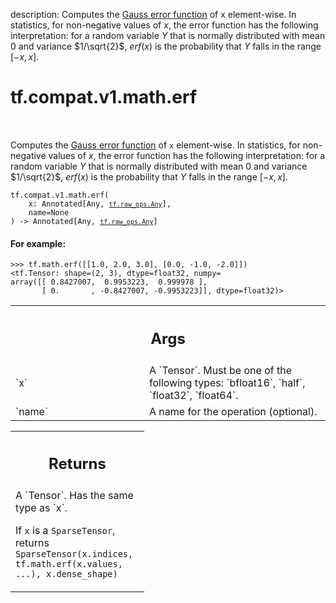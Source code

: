 description: Computes the [Gauss error function](https://en.wikipedia.org/wiki/Error_function) of x element-wise. In statistics, for non-negative values of $x$, the error function has the following interpretation: for a random variable $Y$ that is normally distributed with mean 0 and variance $1/\sqrt{2}$, $erf(x)$ is the probability that $Y$ falls in the range $[−x, x]$.

<div itemscope itemtype="http://developers.google.com/ReferenceObject">
<meta itemprop="name" content="tf.compat.v1.math.erf" />
<meta itemprop="path" content="Stable" />
</div>

# tf.compat.v1.math.erf

<!-- Insert buttons and diff -->

<table class="tfo-notebook-buttons tfo-api nocontent" align="left">

</table>



Computes the [Gauss error function](https://en.wikipedia.org/wiki/Error_function) of `x` element-wise. In statistics, for non-negative values of $x$, the error function has the following interpretation: for a random variable $Y$ that is normally distributed with mean 0 and variance $1/\sqrt{2}$, $erf(x)$ is the probability that $Y$ falls in the range $[−x, x]$.


<pre class="devsite-click-to-copy prettyprint lang-py tfo-signature-link">
<code>tf.compat.v1.math.erf(
    x: Annotated[Any, <a href="../../../../tf/raw_ops/Any.md"><code>tf.raw_ops.Any</code></a>],
    name=None
) -> Annotated[Any, <a href="../../../../tf/raw_ops/Any.md"><code>tf.raw_ops.Any</code></a>]
</code></pre>



<!-- Placeholder for "Used in" -->


#### For example:



```
>>> tf.math.erf([[1.0, 2.0, 3.0], [0.0, -1.0, -2.0]])
<tf.Tensor: shape=(2, 3), dtype=float32, numpy=
array([[ 0.8427007,  0.9953223,  0.999978 ],
       [ 0.       , -0.8427007, -0.9953223]], dtype=float32)>
```

<!-- Tabular view -->
 <table class="responsive fixed orange">
<colgroup><col width="214px"><col></colgroup>
<tr><th colspan="2"><h2 class="add-link">Args</h2></th></tr>

<tr>
<td>
`x`<a id="x"></a>
</td>
<td>
A `Tensor`. Must be one of the following types: `bfloat16`, `half`, `float32`, `float64`.
</td>
</tr><tr>
<td>
`name`<a id="name"></a>
</td>
<td>
A name for the operation (optional).
</td>
</tr>
</table>



<!-- Tabular view -->
 <table class="responsive fixed orange">
<colgroup><col width="214px"><col></colgroup>
<tr><th colspan="2"><h2 class="add-link">Returns</h2></th></tr>
<tr class="alt">
<td colspan="2">
A `Tensor`. Has the same type as `x`.

If `x` is a `SparseTensor`, returns
`SparseTensor(x.indices, tf.math.erf(x.values, ...), x.dense_shape)`
</td>
</tr>

</table>

